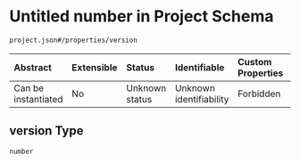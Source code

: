 # Untitled number in Project Schema

```txt
project.json#/properties/version
```



| Abstract            | Extensible | Status         | Identifiable            | Custom Properties | Additional Properties | Access Restrictions | Defined In                                                         |
| :------------------ | :--------- | :------------- | :---------------------- | :---------------- | :-------------------- | :------------------ | :----------------------------------------------------------------- |
| Can be instantiated | No         | Unknown status | Unknown identifiability | Forbidden         | Allowed               | none                | [project.json\*](../../../out/project.json "open original schema") |

## version Type

`number`
